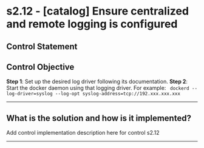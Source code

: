 # s2.12 - \[catalog\] Ensure centralized and remote logging is configured

## Control Statement

## Control Objective

**Step 1**: Set up the desired log driver following its documentation.    **Step 2**: Start the docker daemon using that logging driver.    For example:  ```  dockerd --log-driver=syslog --log-opt syslog-address=tcp://192.xxx.xxx.xxx  ```

______________________________________________________________________

## What is the solution and how is it implemented?

Add control implementation description here for control s2.12

______________________________________________________________________

